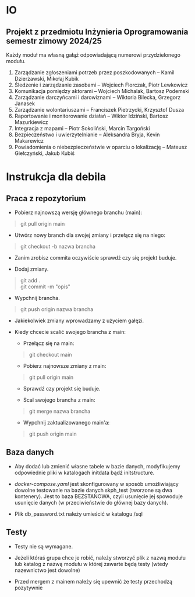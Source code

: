 # IO
## Projekt z przedmiotu Inżynieria Oprogramowania semestr zimowy 2024/25

Każdy moduł ma własną gałąź odpowiadającą numerowi przydzielonego modułu.

1.	Zarządzanie zgłoszeniami potrzeb przez poszkodowanych – Kamil Dzierżawski, Mikołaj Kubik
2.	Śledzenie i zarządzanie zasobami – Wojciech Florczak, Piotr Lewkowicz
3.	Komunikacja pomiędzy aktorami – Wojciech Michalak, Bartosz Podemski
4.	Zarządzanie darczyńcami i darowiznami – Wiktoria Bilecka, Grzegorz Janasek
5.	Zarządzanie wolontariuszami – Franciszek Pietrzycki, Krzysztof Dusza
6.	Raportowanie i monitorowanie działań – Wiktor Idziński, Bartosz Mazurkiewicz
7.	Integracja z mapami – Piotr Sokoliński, Marcin Targoński
8.	Bezpieczeństwo i uwierzytelnianie – Aleksandra Bryja, Kevin Makarewicz
9.	Powiadomienia o niebezpieczeństwie w oparciu o lokalizację – Mateusz Giełczyński, Jakub Kubiś

# Instrukcja dla debila

## Praca z repozytorium

- Pobierz najnowszą wersję głównego branchu (main):  
> git pull origin main

- Utwórz nowy branch dla swojej zmiany i przełącz się na niego:  
> git checkout -b nazwa brancha

- Zanim zrobisz commita oczywiście sprawdź czy się projekt buduje.

- Dodaj zmiany.
> git add .  
> git commit -m "opis"

- Wypchnij brancha.
> git push origin nazwa brancha

- Jakiekolwiek zmiany wprowadzamy z użyciem gałęzi.

- Kiedy chcecie scalić swojego brancha z main:
  - Przełącz się na main:
  > git checkout main

  - Pobierz najnowsze zmiany z main:
  > git pull origin main

  - Sprawdź czy projekt się buduje.

  - Scal swojego brancha z main:
  > git merge nazwa brancha

  - Wypchnij zaktualizowanego main'a:
  > git push origin main

## Baza danych

- Aby dodać lub zmienić własne tabele w bazie danych, modyfikujemy odpowiednie pliki w katalogach initdata bądź initstructure.

- *docker-compose.yaml* jest skonfigurowany w sposób umożliwiający dowolne testowanie na bazie danych skph_test (tworzone są dwa kontenery). Jest to baza BEZSTANOWA, czyli usunięcie jej spowoduje usunięcie danych (w przeciwieństwie do głównej bazy danych).

- Plik db_password.txt należy umieścić w katalogu /sql

## Testy

- Testy nie są wymagane.

- Jeżeli któraś grupa chce je robić, należy stworzyć plik z nazwą modułu lub katalog z nazwą modułu w której zawarte będą testy (wtedy nazewnictwo jest dowolne)

- Przed mergem z mainem należy się upewnić że testy przechodzą pozytywnie